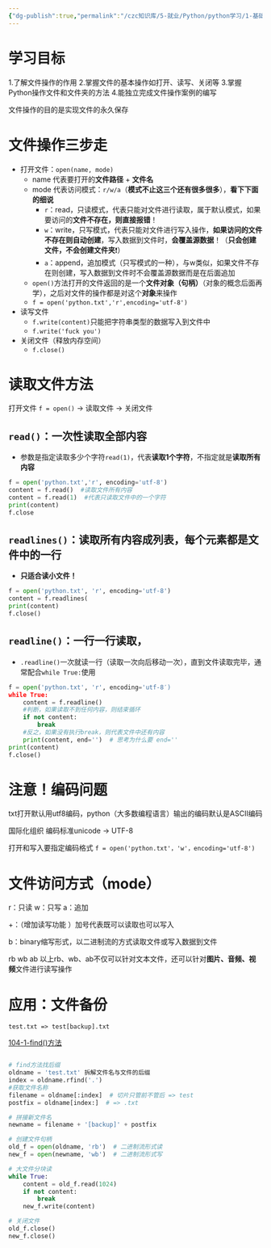 ```yaml
---
{"dg-publish":true,"permalink":"/czc知识库/5-就业/Python/python学习/1-基础的基础/209-文件基本操作/","dgPassFrontmatter":true,"created":"2024-11-12T09:38:19.963+08:00","updated":"2024-12-08T12:39:45.337+08:00"}
---
```



# 学习目标
1.了解文件操作的作用
2.掌握文件的基本操作如打开、读写、关闭等
3.掌握Python操作文件和文件夹的方法
4.能独立完成文件操作案例的编写


文件操作的目的是实现文件的永久保存
# 文件操作三步走
- 打开文件：`open(name, mode)`
	- name  代表要打开的**文件路径** + **文件名**
	- mode  代表访问模式：`r/w/a`（**模式不止这三个还有很多很多**），**看下下面的细说**
		- `r`：read，只读模式，代表只能对文件进行读取，属于默认模式，如果要访问的**文件不存在，则直接报错**！
		- `w`：write，只写模式，代表只能对文件进行写入操作，**如果访问的文件不存在则自动创建**，写入数据到文件时，**会覆盖源数据**！（**只会创建文件，不会创建文件夹**❗）
		- `a`：append，追加模式（只写模式的一种），与w类似，如果文件不存在则创建，写入数据到文件时不会覆盖源数据而是在后面追加
	- `open()`方法打开的文件返回的是一个**文件对象（句柄）**（对象的概念后面再学），之后对文件的操作都是对这个**对象**来操作
	- `f = open('python.txt','r',encoding='utf-8')`
- 读写文件
	- `f.write(content)`只能把字符串类型的数据写入到文件中
	- `f.write('fuck you')`
- 关闭文件（释放内存空间）
	- `f.close()`


# 读取文件方法

打开文件 `f = open()` → 读取文件 → 关闭文件

## `read()`：一次性读取全部内容
- 参数是指定读取多少个字符`read(1)`，代表**读取1个字符**，不指定就是**读取所有内容**
```python
f = open('python.txt','r', encoding='utf-8')
content = f.read()  #读取文件所有内容
content = f.read(1)  #代表只读取文件中的一个字符
print(content)
f.close
```
## `readlines()`：读取所有内容成列表，每个元素都是文件中的一行
- **只适合读小文件！**
```python
f = open('python.txt', 'r', encoding='utf-8')
content = f.readlines(
print(content)
f.close()
```
## `readline()`：一行一行读取，
- `.readline()`一次就读一行（读取一次向后移动一次），直到文件读取完毕，通常配合`while True:`使用
```python
f = open('python.txt', 'r', encoding='utf-8′)
while True:
	content = f.readline()
	#判断，如果读取不到任何内容，则结束循环
	if not content:
		break
	#反之，如果没有执行break，则代表文件中还有内容
	print(content, end='')  # 思考为什么要 end=''
print(content)
f.close()
```

# 注意！编码问题

txt打开默认用utf8编码，python（大多数编程语言）输出的编码默认是ASCII编码

国际化组织 编码标准unicode → UTF-8

打开和写入要指定编码格式
`f = open('python.txt'，'w'，encoding='utf-8')`


# 文件访问方式（mode）

r：只读
w：只写
a：追加

+：（增加读写功能 ）加号代表既可以读取也可以写入

b：binary缩写形式，以二进制流的方式读取文件或写入数据到文件

rb
wb
ab
以上rb、wb、ab不仅可以针对文本文件，还可以针对**图片、音频、视频**文件进行读写操作

# 应用：文件备份

`test.txt => test[backup].txt` 

[104-1-find()方法](104-1-find()方法.md)

```python

# find方法找后缀
oldname = 'test.txt' 拆解文件名与文件的后缀
index = oldname.rfind('.')
#获取文件名称
filename = oldname[:index]  # 切片只管前不管后 => test
postfix = oldname[index:]  # => .txt

# 拼接新文件名
newname = filename + '[backup]' + postfix

# 创建文件句柄
old_f = open(oldname, 'rb')  # 二进制流形式读
new_f = open(newname, 'wb')  # 二进制流形式写

# 大文件分块读
while True:
	content = old_f.read(1024)
	if not content:
		break
	new_f.write(content)

# 关闭文件
old_f.close()
new_f.close()
```
